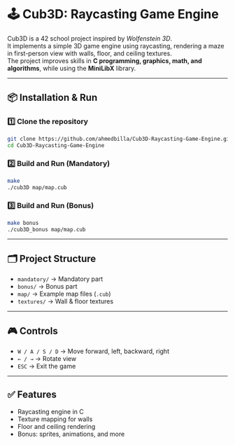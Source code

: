 
# 🕹️ Cub3D: Raycasting Game Engine

Cub3D is a 42 school project inspired by *Wolfenstein 3D*.  
It implements a simple 3D game engine using raycasting, rendering a maze in first-person view with walls, floor, and ceiling textures.  
The project improves skills in **C programming, graphics, math, and algorithms**, while using the **MiniLibX** library.

---

## 📦 Installation & Run

### 1️⃣ Clone the repository
```bash
git clone https://github.com/ahmedbilla/Cub3D-Raycasting-Game-Engine.git
cd Cub3D-Raycasting-Game-Engine
````

### 2️⃣ Build and Run (Mandatory)

```bash
make
./cub3D map/map.cub
```

### 3️⃣ Build and Run (Bonus)

```bash
make bonus
./cub3D_bonus map/map.cub
```

---

## 🗂️ Project Structure

* `mandatory/` → Mandatory part
* `bonus/` → Bonus part
* `map/` → Example map files (`.cub`)
* `textures/` → Wall & floor textures

---

## 🎮 Controls

* `W / A / S / D` → Move forward, left, backward, right
* `← / →` → Rotate view
* `ESC` → Exit the game

---

## ✅ Features

* Raycasting engine in C
* Texture mapping for walls
* Floor and ceiling rendering
* Bonus: sprites, animations, and more
